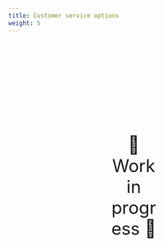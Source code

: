 ```yaml
---
title: Customer service options
weight: 5
---
```

<div style="text-align: center; font-size:2.5em;margin: 200px;">🚧 Work in progress 🚧</div>